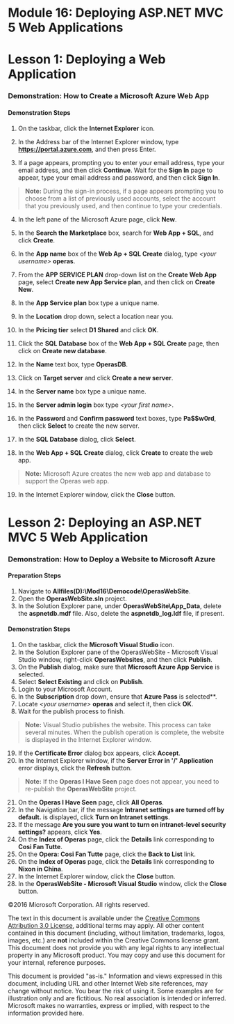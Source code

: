 # Module 16: Deploying ASP.NET MVC 5 Web Applications

# Lesson 1: Deploying a Web Application

### Demonstration: How to Create a Microsoft Azure Web App

#### Demonstration Steps

1. On the taskbar, click the **Internet Explorer** icon.

2. In the Address bar of the Internet Explorer window, type **https://portal.azure.com**, and then press Enter.
3. If a page appears, prompting you to enter your email address, type your email address, and then click **Continue**. Wait for the **Sign In** page to appear, type your email address and password, and then click **Sign In**.

  >**Note:** During the sign-in process, if a page appears prompting you to choose from a list of previously used accounts, select the account that you previously used, and then continue to type your credentials.


4. In the left pane of the Microsoft Azure page, click **New**.
5. In the **Search the Marketplace** box, search for **Web App + SQL**, and click **Create**.
6. In the **App name** box of the **Web Ap + SQL Create** dialog, type _&lt;your username&gt;_ **operas**.

7. From the **APP SERVICE PLAN** drop-down list on the **Create Web App** page, select **Create new App Service plan**, and then click on **Create New**.
8. In the **App Service plan** box type a unique name.
9. In the **Location** drop down, select a location near you.
10. In the **Pricing tier** select **D1 Shared** and click **OK**.

11. Click the **SQL Database** box of the **Web App + SQL Create** page, then click on **Create new database**.
12. In the **Name** text box, type **OperasDB**.
13. Click on **Target server** and click **Create a new server**.
14. In the **Server name** box type a unique name.
15. In the **Server admin login** box type _&lt;your first name&gt;_.
16. In the **Password** and **Confirm password** text boxes, type **Pa$$w0rd**, then click **Select** to create the new server.
17. In the **SQL Database** dialog, click **Select**.
18. In the **Web App + SQL Create** dialog, click **Create** to create the web app.

  >**Note:** Microsoft Azure creates the new web app and database to support the Operas web app.

19. In the Internet Explorer window, click the **Close** button.

# Lesson 2: Deploying an ASP.NET MVC 5 Web Application

### Demonstration: How to Deploy a Website to Microsoft Azure

#### Preparation Steps

1. Navigate to **Allfiles(D):\Mod16\Democode\OperasWebSite**.
2. Open the **OperasWebSite.sln** project.
3. In the Solution Explorer pane, under **OperasWebSite\App\_Data**, delete the **aspnetdb.mdf** file. Also, delete the **aspnetdb\_log.ldf** file, if present.

#### Demonstration Steps

1. On the taskbar, click the **Microsoft Visual Studio** icon.
2. In the Solution Explorer pane of the OperasWebSite - Microsoft Visual Studio window, right-click **OperasWebsites**, and then click **Publish**.
3. On the **Publish** dialog, make sure that **Microsoft Azure App Service** is selected.
4. Select **Select Existing** and click on **Publish**.
5. Login to your Microsoft Account.
6. In the **Subscription** drop down, ensure that **Azure Pass** is selected**.
7. Locate  _&lt;your username&gt;_ **operas** and select it, then click **OK**.
8. Wait for the publish process to finish.

  >**Note:** Visual Studio publishes the website. This process can take several minutes. When the publish operation is complete, the website is displayed in the Internet Explorer window.

19. If the **Certificate Error** dialog box appears, click **Accept**.
20. In the Internet Explorer window, if the **Server Error in &#39;/&#39; Application** error displays, click the **Refresh** button.

  >**Note:** If the **Operas I Have Seen** page does not appear, you need to re-publish the **OperasWebSite** project.

21. On the **Operas I Have Seen** page, click **All Operas**.
22. In the Navigation bar, if the message **Intranet settings are turned off by default.** is displayed, click **Turn on Intranet settings**.
23. If the message **Are you sure you want to turn on intranet-level security settings?** appears, click **Yes**.
24. On the **Index of Operas** page, click the **Details** link corresponding to **Cosi Fan Tutte**.
25. On the **Opera: Cosi Fan Tutte** page, click the **Back to List** link.
26. On the **Index of Operas** page, click the **Details** link corresponding to **Nixon in China**.
27. In the Internet Explorer window, click the **Close** button.
28. In the **OperasWebSite - Microsoft Visual Studio** window, click the **Close** button.

©2016 Microsoft Corporation. All rights reserved.

The text in this document is available under the  [Creative Commons Attribution 3.0 License](https://creativecommons.org/licenses/by/3.0/legalcode), additional terms may apply. All other content contained in this document (including, without limitation, trademarks, logos, images, etc.) are  **not**  included within the Creative Commons license grant. This document does not provide you with any legal rights to any intellectual property in any Microsoft product. You may copy and use this document for your internal, reference purposes.

This document is provided &quot;as-is.&quot; Information and views expressed in this document, including URL and other Internet Web site references, may change without notice. You bear the risk of using it. Some examples are for illustration only and are fictitious. No real association is intended or inferred. Microsoft makes no warranties, express or implied, with respect to the information provided here.
